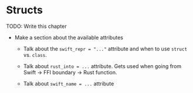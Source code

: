 # Structs

TODO: Write this chapter

- Make a section about the available attributes
  - Talk about the `swift_repr = "..."` attribute and when to use `struct` vs. `class`.
  
  - Talk about `rust_into = ...` attribute. Gets used when going from Swift -> FFI boundary -> Rust function.
  
  - Talk about `swift_name = ...` attribute
